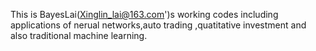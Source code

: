 This is BayesLai(<Xinglin_lai@163.com>')s working codes including applications of nerual networks,auto trading ,quatitative investment and also traditional machine learning.
